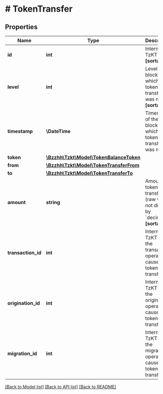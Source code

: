 # # TokenTransfer

## Properties

Name | Type | Description | Notes
------------ | ------------- | ------------- | -------------
**id** | **int** | Internal TzKT id.   **[sortable]** | [optional]
**level** | **int** | Level of the block, at which the token transfer was made.   **[sortable]** | [optional]
**timestamp** | **\DateTime** | Timestamp of the block, at which the token transfer was made. | [optional]
**token** | [**\Bzzhh\Tzkt\Model\TokenBalanceToken**](TokenBalanceToken.md) |  | [optional]
**from** | [**\Bzzhh\Tzkt\Model\TokenTransferFrom**](TokenTransferFrom.md) |  | [optional]
**to** | [**\Bzzhh\Tzkt\Model\TokenTransferTo**](TokenTransferTo.md) |  | [optional]
**amount** | **string** | Amount of tokens transferred (raw value, not divided by &#x60;decimals&#x60;).   **[sortable]** | [optional]
**transaction_id** | **int** | Internal TzKT id of the transaction operation, caused the token transfer. | [optional]
**origination_id** | **int** | Internal TzKT id of the origination operation, caused the token transfer. | [optional]
**migration_id** | **int** | Internal TzKT id of the migration operation, caused the token transfer. | [optional]

[[Back to Model list]](../../README.md#models) [[Back to API list]](../../README.md#endpoints) [[Back to README]](../../README.md)
